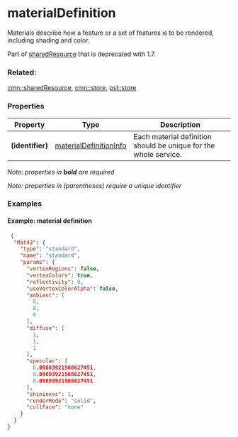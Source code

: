 # materialDefinition

Materials describe how a feature or a set of features is to be rendered, including shading and color.

Part of [sharedResource](sharedResource.cmn.md) that is deprecated with 1.7.

### Related:

[cmn::sharedResource](sharedResource.cmn.md), [cmn::store](store.cmn.md), [psl::store](store.psl.md)
### Properties

| Property | Type | Description |
| --- | --- | --- |
| **(identifier)** | [materialDefinitionInfo](materialDefinitionInfo.cmn.md) | Each material definition should be unique for the whole service. |

*Note: properties in **bold** are required*

*Note: properties in (parentheses) require a unique identifier*

### Examples 

#### Example: material definition 

```json
 {
  "Mat43": {
    "type": "standard",
    "name": "standard",
    "params": {
      "vertexRegions": false,
      "vertexColors": true,
      "reflectivity": 0,
      "useVertexColorAlpha": false,
      "ambient": [
        0,
        0,
        0
      ],
      "diffuse": [
        1,
        1,
        1
      ],
      "specular": [
        0.09803921568627451,
        0.09803921568627451,
        0.09803921568627451
      ],
      "shininess": 1,
      "renderMode": "solid",
      "cullFace": "none"
    }
  }
} 
```


